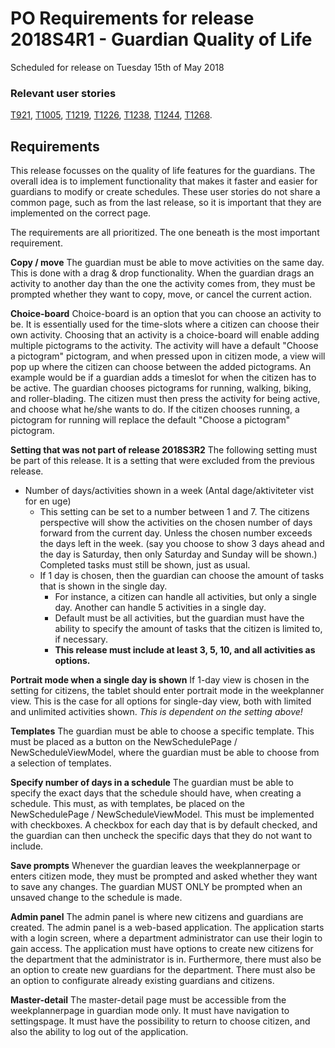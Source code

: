 # PO Requirements for release 2018S4R1 - Guardian Quality of Life

Scheduled for release on Tuesday 15th of May 2018
### Relevant user stories
[T921](http://web.giraf.cs.aau.dk/T921), [T1005](http://web.giraf.cs.aau.dk/T1005), [T1219](http://web.giraf.cs.aau.dk/T1219), [T1226](http://web.giraf.cs.aau.dk/T1226), [T1238](http://web.giraf.cs.aau.dk/T1238), [T1244](http://web.giraf.cs.aau.dk/T1244), [T1268](http://web.giraf.cs.aau.dk/T1269).

## Requirements
This release focusses on the quality of life features for the guardians. The overall idea is to implement functionality that makes it faster and easier for guardians to modify or create schedules.
These user stories do not share a common page, such as from the last release, so it is important that they are implemented on the correct page.

The requirements are all prioritized. The one beneath is the most important requirement.

**Copy / move**
The guardian must be able to move activities on the same day. This is done with a drag & drop functionality. When the guardian drags an activity to another day than the one the activity comes from, they must be prompted whether they want to copy, move, or cancel the current action. 

**Choice-board**
Choice-board is an option that you can choose an activity to be. It is essentially used for the time-slots where a citizen can choose their own activity. Choosing that an activity is a choice-board will enable adding multiple pictograms to the activity. The activity will have a default "Choose a pictogram" pictogram, and when pressed upon in citizen mode, a view will pop up where the citizen can choose between the added pictograms.
An example would be if a guardian adds a timeslot for when the citizen has to be active. The guardian chooses pictograms for running, walking, biking, and roller-blading. The citizen must then press the activity for being active, and choose what he/she wants to do. If the citizen chooses running, a pictogram for running will replace the default "Choose a pictogram" pictogram.

**Setting that was not part of release 2018S3R2**
The following setting must be part of this release. It is a setting that were excluded from the previous release.

* Number of days/activities shown in a week (Antal dage/aktiviteter vist for en uge)
    * This setting can be set to a number between 1 and 7. The citizens perspective will show the activities on the chosen number of days forward from the current day. Unless the chosen number exceeds the days left in the week. (say you choose to show 3 days ahead and the day is Saturday, then only Saturday and Sunday will be shown.) Completed tasks must still be shown, just as usual. 
    * If 1 day is chosen, then the guardian can choose the amount of tasks that is shown in the single day.
        * For instance, a citizen can handle all activities, but only a single day. Another can handle 5 activities in a single day.
        * Default must be all activities, but the guardian must have the ability to specify the amount of tasks that the citizen is limited to, if necessary.
        * **This release must include at least 3, 5, 10, and all activities as options.**

**Portrait mode when a single day is shown**
If 1-day view is chosen in the setting for citizens, the tablet should enter portrait mode in the weekplanner view. This is the case for all options for single-day view, both with limited and unlimited activities shown.
_This is dependent on the setting above!_

**Templates**
The guardian must be able to choose a specific template. This must be placed as a button on the NewSchedulePage / NewScheduleViewModel, where the guardian must be able to choose from a selection of templates.

**Specify number of days in a schedule**
The guardian must be able to specify the exact days that the schedule should have, when creating a schedule. This must, as with templates, be placed on the NewSchedulePage / NewScheduleViewModel. This must be implemented with checkboxes. A checkbox for each day that is by default checked, and the guardian can then uncheck the specific days that they do not want to include.

**Save prompts**
Whenever the guardian leaves the weekplannerpage or enters citizen mode, they must be prompted and asked whether they want to save any changes. The guardian MUST ONLY be prompted when an unsaved change to the schedule is made.

**Admin panel**
The admin panel is where new citizens and guardians are created. The admin panel is a web-based application. The application starts with a login screen, where a department administrator can use their login to gain access. The application must have options to create new citizens for the department that the administrator is in. Furthermore, there must also be an option to create new guardians for the department. 
There must also be an option to configurate already existing guardians and citizens.

**Master-detail**
The master-detail page must be accessible from the weekplannerpage in guardian mode only. It must have navigation to settingspage. It must have the possibility to return to choose citizen, and also the ability to log out of the application.


